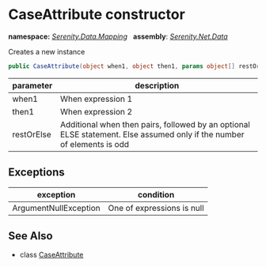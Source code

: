 # CaseAttribute constructor
**namespace:** *[Serenity.Data.Mapping](../../README.md#serenity.data.mapping-namespace)*   **assembly**: *[Serenity.Net.Data](../../README.md)*

Creates a new instance

```csharp
public CaseAttribute(object when1, object then1, params object[] restOrElse)
```

| parameter | description |
| --- | --- |
| when1 | When expression 1 |
| then1 | When expression 2 |
| restOrElse | Additional when then pairs, followed by an optional ELSE statement. Else assumed only if the number of elements is odd |

## Exceptions

| exception | condition |
| --- | --- |
| ArgumentNullException | One of expressions is null |

## See Also

* class [CaseAttribute](../CaseAttribute.md)